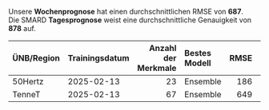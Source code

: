 
Unsere __Wochenprognose__ hat einen durchschnittlichen RMSE von __687__.  
Die SMARD __Tagesprognose__ weist eine durchschnittliche Genauigkeit von __878__ auf.
    
| ÜNB/Region   | Trainingsdatum   |   Anzahl der Merkmale | Bestes Modell   |   RMSE |   TSO RMSE |
|:-------------|:-----------------|----------------------:|:----------------|-------:|-----------:|
| 50Hertz      | 2025-02-13       |                    23 | Ensemble        |    186 |        217 |
| TenneT       | 2025-02-13       |                    67 | Ensemble        |    649 |        723 |